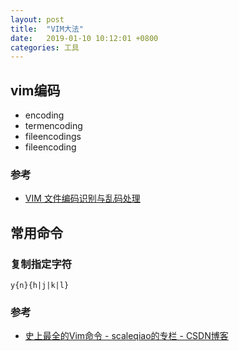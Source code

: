 ```yaml
---
layout: post
title:  "VIM大法"
date:   2019-01-10 10:12:01 +0800
categories: 工具
---
```


## vim编码

* encoding
* termencoding
* fileencodings
* fileencoding

### 参考
* [VIM 文件编码识别与乱码处理](http://edyfox.codecarver.org/html/vim_fileencodings_detection.html)

## 常用命令
### 复制指定字符
`y{n}{h|j|k|l} ` 

### 参考
* [史上最全的Vim命令 - scaleqiao的专栏 - CSDN博客](https://blog.csdn.net/scaleqiao/article/details/45153379)
